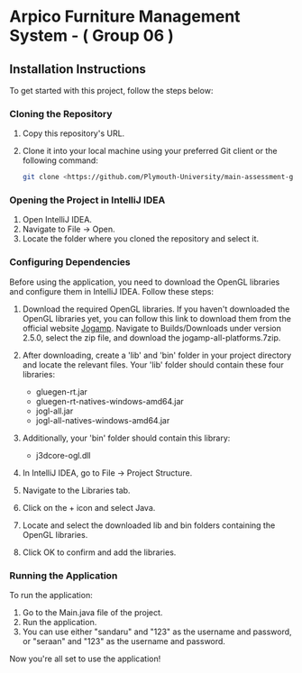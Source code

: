 #   Arpico Furniture Management System - ( Group 06 )

## Installation Instructions

To get started with this project, follow the steps below:

### Cloning the Repository

1. Copy this repository's URL.
2. Clone it into your local machine using your preferred Git client or the following command:

    ```bash
    git clone <https://github.com/Plymouth-University/main-assessment-group-06.git>
    ```

### Opening the Project in IntelliJ IDEA

1. Open IntelliJ IDEA.
2. Navigate to File -> Open.
3. Locate the folder where you cloned the repository and select it.

### Configuring Dependencies

Before using the application, you need to download the OpenGL libraries and configure them in IntelliJ IDEA. Follow these steps:

1. Download the required OpenGL libraries. If you haven't downloaded the OpenGL libraries yet, you can follow this link to download them from the official website [Jogamp](https://jogamp.org/). Navigate to Builds/Downloads under version 2.5.0, select the zip file, and download the jogamp-all-platforms.7zip.

2. After downloading, create a 'lib' and 'bin' folder in your project directory and locate the relevant files. Your 'lib' folder should contain these four libraries:
    - gluegen-rt.jar
    - gluegen-rt-natives-windows-amd64.jar
    - jogl-all.jar
    - jogl-all-natives-windows-amd64.jar

3. Additionally, your 'bin' folder should contain this library:
    - j3dcore-ogl.dll
4. In IntelliJ IDEA, go to File -> Project Structure.
5. Navigate to the Libraries tab.
6. Click on the + icon and select Java.
7. Locate and select the downloaded lib and bin folders containing the OpenGL libraries.
8. Click OK to confirm and add the libraries.

### Running the Application

To run the application:

1. Go to the Main.java file of the project.
2. Run the application.
3. You can use either "sandaru" and "123" as the username and password, or "seraan" and "123" as the username and password.

Now you're all set to use the application!


